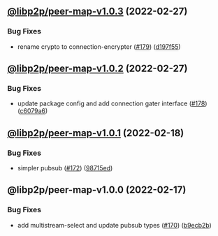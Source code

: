 ## [@libp2p/peer-map-v1.0.3](https://github.com/libp2p/js-libp2p-interfaces/compare/@libp2p/peer-map-v1.0.2...@libp2p/peer-map-v1.0.3) (2022-02-27)


### Bug Fixes

* rename crypto to connection-encrypter ([#179](https://github.com/libp2p/js-libp2p-interfaces/issues/179)) ([d197f55](https://github.com/libp2p/js-libp2p-interfaces/commit/d197f554d7cdadb3b05ed2d6c69fda2c4362b1eb))

## [@libp2p/peer-map-v1.0.2](https://github.com/libp2p/js-libp2p-interfaces/compare/@libp2p/peer-map-v1.0.1...@libp2p/peer-map-v1.0.2) (2022-02-27)


### Bug Fixes

* update package config and add connection gater interface ([#178](https://github.com/libp2p/js-libp2p-interfaces/issues/178)) ([c6079a6](https://github.com/libp2p/js-libp2p-interfaces/commit/c6079a6367f004788062df3e30ad2e26330d947b))

## [@libp2p/peer-map-v1.0.1](https://github.com/libp2p/js-libp2p-interfaces/compare/@libp2p/peer-map-v1.0.0...@libp2p/peer-map-v1.0.1) (2022-02-18)


### Bug Fixes

* simpler pubsub ([#172](https://github.com/libp2p/js-libp2p-interfaces/issues/172)) ([98715ed](https://github.com/libp2p/js-libp2p-interfaces/commit/98715ed73183b32e4fda3d878a462389548358d9))

## @libp2p/peer-map-v1.0.0 (2022-02-17)


### Bug Fixes

* add multistream-select and update pubsub types ([#170](https://github.com/libp2p/js-libp2p-interfaces/issues/170)) ([b9ecb2b](https://github.com/libp2p/js-libp2p-interfaces/commit/b9ecb2bee8f2abc0c41bfcf7bf2025894e37ddc2))
